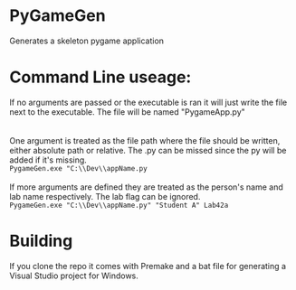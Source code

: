 # PyGameGen
Generates a skeleton pygame application

# Command Line useage:

If no arguments are passed or the executable is ran it will just write the file next to the executable. The file will be named "PygameApp.py" <br>
<br>
<br>
One argument is treated as the file path where the file should be written, either absolute path or relative. The .py can be missed since the py will be added if it's missing. <br>
`PygameGen.exe "C:\\Dev\\appName.py`
<br>
<br>
If more arguments are defined they are treated as the person's name and lab name respectively. The lab flag can be ignored. <br>
`PygameGen.exe "C:\\Dev\\appName.py" "Student A" Lab42a` <br>

# Building
If you clone the repo it comes with Premake and a bat file for generating a Visual Studio project for Windows.